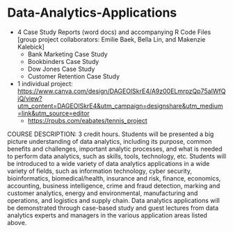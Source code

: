 # Data-Analytics-Applications
- 4 Case Study Reports (word docs) and accompanying R Code Files [group project collaborators: Emilie Baek, Bella Lin, and Makenzie Kalebick]
    - Bank Marketing Case Study
    - Bookbinders Case Study
    - Dow Jones Case Study
    - Customer Retention Case Study
- 1 individual project: https://www.canva.com/design/DAGEOlSkrE4/A9z00ELmrpzQp75aIWfQjQ/view?utm_content=DAGEOlSkrE4&utm_campaign=designshare&utm_medium=link&utm_source=editor
    - https://rpubs.com/eabates/tennis_project 

COURSE DESCRIPTION:
3 credit hours. Students will be presented a big picture understanding of data analytics, including its
purpose, common benefits and challenges, important analytic processes, and what is needed to perform
data analytics, such as skills, tools, technology, etc. Students will be introduced to a wide variety of data
analytics applications in a wide variety of fields, such as information technology, cyber security,
bioinformatics, biomedical/health, insurance and risk, finance, economics, accounting, business
intelligence, crime and fraud detection, marking and customer analytics, energy and environmental,
manufacturing and operations, and logistics and supply chain. Data analytics applications will be
demonstrated through case-based study and guest lectures from data analytics experts and managers in the
various application areas listed above.
